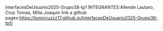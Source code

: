 InterfacesDeUsuario2025-Grupo38-tp1
INTEGRANTES:Allende Lautaro, Cruz Tomas, Milia Joaquin
link a github pages:https://tomicruzzz17.github.io/InterfacesDeUsuario2025-Grupo38-tp1/
